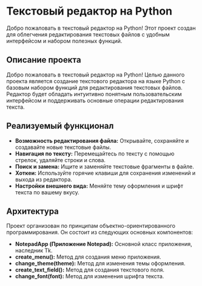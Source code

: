 # Текстовый редактор на Python
Добро пожаловать в текстовый редактор на Python! Этот проект создан для облегчения редактирования текстовых файлов с удобным интерфейсом и набором полезных функций.

## Описание проекта
Добро пожаловать в текстовый редактор на Python! Целью данного проекта является создание текстового редактора на языке Python с базовым набором функций для редактирования текстовых файлов. Редактор будет обладать интуитивно понятным пользовательским интерфейсом и поддерживать основные операции редактирования текста.

## Реализуемый функционал
- **Возможность редактирования файла:** Открывайте, сохраняйте и создавайте новые текстовые файлы.
- **Навигация по тексту:** Перемещайтесь по тексту с помощью стрелок, удаляйте строки и слова.
- **Поиск и замена:** Ищите и заменяйте текстовые фрагменты в файле.
- **Хоткеи:** Используйте горячие клавиши для сохранения изменений и выхода из редактора.
- **Настройки внешнего вида:** Меняйте тему оформления и шрифт текста по вашему вкусу.

## Архитектура
Проект организован по принципам объектно-ориентированного программирования. Он состоит из следующих основных компонентов:
- **NotepadApp (Приложение Notepad):** Основной класс приложения, наследник Tk.
- **create_menu():** Метод для создания меню приложения.
- **change_theme(theme):** Метод для изменения темы оформления.
- **create_text_field():** Метод для создания текстового поля.
- **change_font(font):** Метод для изменения шрифта текста.

